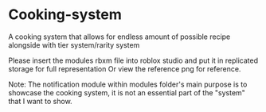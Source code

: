 # Cooking-system
A cooking system that allows for endless amount of possible recipe alongside with tier system/rarity system

Please insert the modules rbxm file into roblox studio and put it in replicated storage for full representation
Or view the reference png for reference.

Note: The notification module within modules folder's main purpose is to showcase the cooking system, it is not an essential part of the "system" that I want to show.
